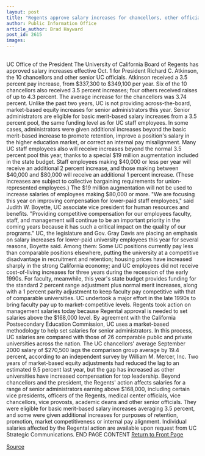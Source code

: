 ```yaml
---
layout: post
title: "Regents approve salary increases for chancellors, other officials"
author: Public Information Office
article_author: Brad Hayward
post_id: 2615
images:
---
```


<p>
  <a href="mailto:stephens@cats.ucsc.edu"><br></a>UC Office of the President The University of California Board of Regents has approved salary increases effective Oct. 1 for President Richard C. Atkinson, the 10 chancellors and other senior UC officials. Atkinson received a 3.5 percent pay increase, from $337,300 to $349,100 per year. Six of the 10 chancellors also received 3.5 percent increases; four others received raises of up to 4.3 percent. The average increase for the chancellors was 3.74 percent. Unlike the past two years, UC is not providing across-the-board, market-based equity increases for senior administrators this year. Senior administrators are eligible for basic merit-based salary increases from a 3.5 percent pool, the same funding level as for UC staff employees. In some cases, administrators were given additional increases beyond the basic merit-based increase to promote retention, improve a position's salary in the higher education market, or correct an internal pay misalignment. Many UC staff employees also will receive increases beyond the normal 3.5 percent pool this year, thanks to a special $19 million augmentation included in the state budget. Staff employees making $40,000 or less per year will receive an additional 2 percent increase, and those making between $40,000 and $80,000 will receive an additional 1 percent increase. (These increases are subject to collective bargaining requirements for union-represented employees.) The $19 million augmentation will not be used to increase salaries of employees making $80,000 or more. "We are focusing this year on improving compensation for lower-paid staff employees," said Judith W. Boyette, UC associate vice president for human resources and benefits. "Providing competitive compensation for our employees faculty, staff, and management will continue to be an important priority in the coming years because it has such a critical impact on the quality of our programs." UC, the legislature and Gov. Gray Davis are placing an emphasis on salary increases for lower-paid university employees this year for several reasons, Boyette said. Among them: Some UC positions currently pay less than comparable positions elsewhere, putting the university at a competitive disadvantage in recruitment and retention; housing prices have increased sharply in the strong California economy; and UC employees did not receive cost-of-living increases for three years during the recession of the early 1990s. For faculty, meanwhile, this year's state budget provides funding for the standard 2 percent range adjustment plus normal merit increases, along with a 1 percent parity adjustment to keep faculty pay competitive with that of comparable universities. UC undertook a major effort in the late 1990s to bring faculty pay up to market-competitive levels. Regents took action on management salaries today because Regental approval is needed to set salaries above the $168,000 level. By agreement with the California Postsecondary Education Commission, UC uses a market-based methodology to help set salaries for senior administrators. In this process, UC salaries are compared with those of 26 comparable public and private universities across the nation. The UC chancellors' average September 2000 salary of $270,500 lags the comparison group average by 19.4 percent, according to an independent survey by William M. Mercer, Inc. Two years of market-based equity adjustments had reduced the lag to an estimated 9.5 percent last year, but the gap has increased as other universities have increased compensation for top leadership. Beyond chancellors and the president, the Regents' action affects salaries for a range of senior administrators earning above $168,000, including certain vice presidents, officers of the Regents, medical center officials, vice chancellors, vice provosts, academic deans and other senior officials. They were eligible for basic merit-based salary increases averaging 3.5 percent, and some were given additional increases for purposes of retention, promotion, market competitiveness or internal pay alignment. Individual salaries affected by the Regental action are available upon request from UC Strategic Communications. END PAGE CONTENT <a href="../../index.html">Return to Front Page</a> <img align="bottom" alt=" " border="0" height="1" src="../../images/trans.gif" width="385">
</p>
<p><a href="http://www1.ucsc.edu/currents/00-01/09-18/uc.salary.html" title="Permalink to uc">Source</a></p>
